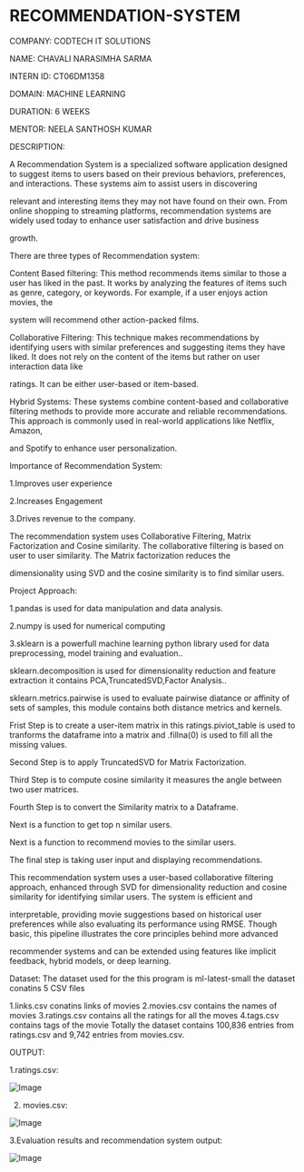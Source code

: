 # RECOMMENDATION-SYSTEM

COMPANY: CODTECH IT SOLUTIONS

NAME: CHAVALI NARASIMHA SARMA

INTERN ID: CT06DM1358

DOMAIN: MACHINE LEARNING

DURATION: 6 WEEKS

MENTOR: NEELA SANTHOSH KUMAR

DESCRIPTION:

A Recommendation System is a specialized software application designed to suggest items to users based on their previous behaviors, preferences, and interactions. These systems aim to assist users in discovering

relevant and interesting items they may not have found on their own. From online shopping to streaming platforms, recommendation systems are widely used today to enhance user satisfaction and drive business

growth.

There are three types of Recommendation system:

Content Based filtering: This method recommends items similar to those a user has liked in the past. It works by analyzing the features of items such as genre, category, or keywords. For example, if a user enjoys action movies, the

system will recommend other action-packed films.

Collaborative Filtering: This technique makes recommendations by identifying users with similar preferences and suggesting items they have liked. It does not rely on the content of the items but rather on user interaction data like

ratings. It can be either user-based or item-based.

Hybrid Systems: These systems combine content-based and collaborative filtering methods to provide more accurate and reliable recommendations. This approach is commonly used in real-world applications like Netflix, Amazon,

and Spotify to enhance user personalization.

Importance of Recommendation System:

1.Improves user experience

2.Increases Engagement

3.Drives revenue to the company.

The recommendation system uses Collaborative Filtering, Matrix Factorization and Cosine similarity. The collaborative filtering is based on user to user similarity. The Matrix factorization reduces the

dimensionality using SVD and the cosine similarity is to find similar users.

Project Approach:

1.pandas is used for data manipulation and data analysis.

2.numpy is used for numerical computing

3.sklearn is a powerfull machine learning python library used for data preprocessing, model training and evaluation..

sklearn.decomposition is used for dimensionality reduction and feature extraction it contains PCA,TruncatedSVD,Factor Analysis..

sklearn.metrics.pairwise is used to evaluate pairwise diatance or affinity of sets of samples, this module contains both distance metrics and kernels.

Frist Step is to create a user-item matrix in this ratings.piviot_table is used to tranforms the dataframe into a matrix and .fillna(0) is used to fill all the missing values.

Second Step is to apply TruncatedSVD for Matrix Factorization.

Third Step is to compute cosine similarity it measures the angle between two user matrices.

Fourth Step is to convert the Similarity matrix to a Dataframe.

Next is a function to get top n similar users.

Next is a function to recommend movies to the similar users.

The final step is taking user input and displaying recommendations.

This recommendation system uses a user-based collaborative filtering approach, enhanced through SVD for dimensionality reduction and cosine similarity for identifying similar users. The system is efficient and

interpretable, providing movie suggestions based on historical user preferences while also evaluating its performance using RMSE. Though basic, this pipeline illustrates the core principles behind more advanced

recommender systems and can be extended using features like implicit feedback, hybrid models, or deep learning.

Dataset: The dataset used for the this program is ml-latest-small the dataset conatins 5 CSV files

1.links.csv conatins links of movies
2.movies.csv contains the names of movies
3.ratings.csv contains all the ratings for all the moves
4.tags.csv contains tags of the movie
Totally the dataset contains 100,836 entries from ratings.csv and 9,742 entries from movies.csv.

OUTPUT:

1.ratings.csv:

![Image](https://github.com/user-attachments/assets/7069d592-4c0c-46cf-b34f-bfdd3fdeab53)

2. movies.csv:
 
![Image](https://github.com/user-attachments/assets/1befbad9-e098-4d44-8317-db34a844674b)

3.Evaluation results and recommendation system output:

![Image](https://github.com/user-attachments/assets/cf1e16d9-70b4-464e-ae2f-c69f860c8d0f)




